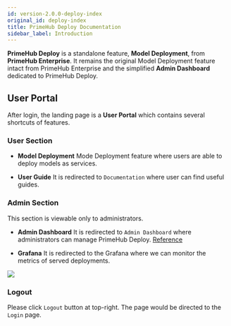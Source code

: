 ```yaml
---
id: version-2.0.0-deploy-index
original_id: deploy-index
title: PrimeHub Deploy Documentation
sidebar_label: Introduction
---
```


**PrimeHub Deploy** is a standalone feature, **Model Deployment**, from **PrimeHub Enterprise**. It remains the original Model Deployment feature intact from PrimeHub Enterprise and the simplified **Admin Dashboard** dedicated to PrimeHub Deploy.

## User Portal

After login, the landing page is a **User Portal** which contains several shortcuts of features.

### User Section

+ **Model Deployment**
Mode Deployment feature where users are able to deploy models as services.

+ **User Guide**
It is redirected to `Documentation` where user can find useful guides.

### Admin Section

This section is viewable only to administrators.

+ **Admin Dashboard**
It is redirected to `Admin Dashboard` where administrators can manage PrimeHub Deploy.
[Reference](model_deployment/md-system)

+ **Grafana**
It is redirected to the Grafana where we can monitor the metrics of served deployments.

![](assets/md_portal.png)

### Logout

Please click `Logout` button at top-right. The page would be directed to the `Login` page.
